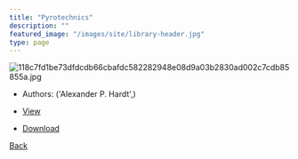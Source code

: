 ```yaml
---
title: "Pyrotechnics"
description: ""
featured_image: "/images/site/library-header.jpg"
type: page
---
```


![118c7fd1be73dfdcdb66cbafdc582282948e08d9a03b2830ad002c7cdb85855a.jpg](https://drive.google.com/uc?export=view&id=1Qe94z-zJD9LdXwhATjVYRKKc75r_7Yxw)
* Authors: ('Alexander P. Hardt',)
* [View](https://drive.google.com/uc?export=view&id=11NaL-3JPaXP9wmObhdSiUqOVw9raiyeC)

* [Download](https://drive.google.com/uc?export=download&id=11NaL-3JPaXP9wmObhdSiUqOVw9raiyeC)

[Back](http://localhost:1313/library/ebooks/
)